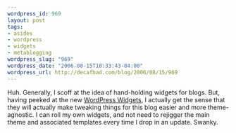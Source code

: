 ```yaml
--- 
wordpress_id: 969
layout: post
tags: 
- asides
- wordpress
- widgets
- metablogging
wordpress_slug: "969"
wordpress_date: "2006-08-15T18:33:43-04:00"
wordpress_url: http://decafbad.com/blog/2006/08/15/969
---
```

Huh.  Generally, I scoff at the idea of hand-holding widgets for blogs.  But, having peeked at the new [WordPress Widgets](http://automattic.com/code/widgets/), I actually get the sense that they will actually make tweaking things for this blog easier and more theme-agnostic.  I can roll my own widgets, and not need to rejigger the main theme and associated templates every time I drop in an update.  Swanky.
